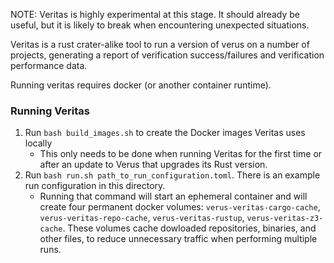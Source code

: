 NOTE: Veritas is highly experimental at this stage. It should already be useful,
but it is likely to break when encountering unexpected situations.

Veritas is a rust crater-alike tool to run a version of verus on a number of projects,
generating a report of verification success/failures and verification performance data.

Running veritas requires docker (or another container runtime). 


### Running Veritas

1. Run `bash build_images.sh` to create the Docker images Veritas uses locally
    - This only needs to be done when running Veritas for the first time or after an update to Verus that upgrades its Rust version. 
2. Run `bash run.sh path_to_run_configuration.toml`. There is an example run configuration in this directory. 
    - Running that command will start an ephemeral container and will create four permanent docker volumes: `verus-veritas-cargo-cache`, `verus-veritas-repo-cache`, `verus-veritas-rustup`, `verus-veritas-z3-cache`. These volumes cache dowloaded repositories, binaries, and other files, to reduce unnecessary traffic when performing multiple runs.